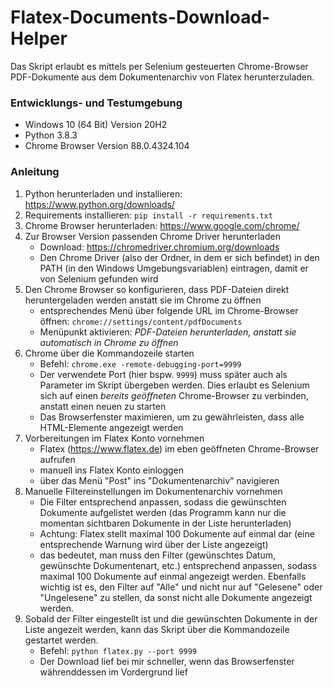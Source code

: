 # Flatex-Documents-Download-Helper

Das Skript erlaubt es mittels per Selenium gesteuerten Chrome-Browser PDF-Dokumente aus dem 
Dokumentenarchiv  von Flatex herunterzuladen. 

### Entwicklungs- und Testumgebung

- Windows 10 (64 Bit) Version 20H2
- Python 3.8.3
- Chrome Browser Version 88.0.4324.104

### Anleitung

1. Python herunterladen und installieren: https://www.python.org/downloads/
2. Requirements installieren: `pip install -r requirements.txt`
3. Chrome Browser herunterladen: https://www.google.com/chrome/
4. Zur Browser Version passenden Chrome Driver herunterladen
    - Download: https://chromedriver.chromium.org/downloads
    - Den Chrome Driver (also der Ordner, in dem er sich befindet) in den PATH (in den Windows Umgebungsvariablen) 
     eintragen, damit er von Selenium gefunden wird
5. Den Chrome Browser so konfigurieren, dass PDF-Dateien direkt heruntergeladen werden anstatt sie im Chrome zu öffnen
    - entsprechendes Menü über folgende URL im Chrome-Browser öffnen: `chrome://settings/content/pdfDocuments`
    - Menüpunkt aktivieren: *PDF-Dateien herunterladen, anstatt sie automatisch in Chrome zu öffnen*
6. Chrome über die Kommandozeile starten
    - Befehl: `chrome.exe -remote-debugging-port=9999`
    - Der verwendete Port (hier bspw. `9999`) muss später auch als Parameter im Skript übergeben werden. 
      Dies erlaubt es Selenium sich auf einen *bereits geöffneten* Chrome-Browser zu verbinden, anstatt einen neuen 
      zu starten
    - Das Browserfenster maximieren, um zu gewährleisten, dass alle HTML-Elemente angezeigt werden
5. Vorbereitungen im Flatex Konto vornehmen
    - Flatex (https://www.flatex.de) im eben geöffneten Chrome-Browser aufrufen
    - manuell ins Flatex Konto einloggen 
    - über das Menü "Post" ins "Dokumentenarchiv" navigieren
6. Manuelle Filtereinstellungen im Dokumentenarchiv vornehmen
    - Die Filter entsprechend anpassen, sodass die gewünschten Dokumente aufgelistet werden (das Programm kann nur die 
      momentan sichtbaren Dokumente in der Liste herunterladen)
    - Achtung: Flatex stellt maximal 100 Dokumente auf einmal dar (eine entsprechende Warnung wird über der Liste 
      angezeigt)
    - das bedeutet, man muss den Filter (gewünschtes Datum, gewünschte Dokumentenart, etc.) entsprechend anpassen, 
      sodass maximal 100 Dokumente auf einmal angezeigt werden. Ebenfalls wichtig ist es, den Filter auf "Alle" und 
      nicht nur auf "Gelesene" oder "Ungelesene" zu stellen, da sonst nicht alle Dokumente angezeigt werden.
7. Sobald der Filter eingestellt ist und die gewünschten Dokumente in der Liste angezeit werden, kann das Skript über 
   die Kommandozeile gestartet werden.
    - Befehl: `python flatex.py --port 9999`
    - Der Download lief bei mir schneller, wenn das Browserfenster währenddessen im Vordergrund lief
